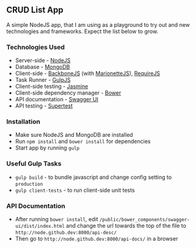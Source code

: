 ## CRUD List App

A simple NodeJS app, that I am using as a playground to try out and new technologies and frameworks. Expect the list below to grow.

### Technologies Used

* Server-side - [NodeJS](http://nodejs.org/)
* Database - [MongoDB](http://www.mongodb.org/)
* Client-side - [BackboneJS](http://backbonejs.org/) (with [MarionetteJS](http://marionettejs.com/)), [RequireJS](http://requirejs.org/)
* Task Runner - [GulpJS](http://gulpjs.com/)
* Client-side testing - [Jasmine](http://pivotal.github.io/jasmine/)
* Client-side dependency manager - [Bower](http://bower.io/)
* API documentation - [Swagger UI](https://github.com/wordnik/swagger-ui)
* API testing - [Supertest](https://github.com/visionmedia/supertest)

### Installation

* Make sure NodeJS and MongoDB are installed
* Run `npm install` and `bower install` for dependencies
* Start app by running `gulp`

### Useful Gulp Tasks

* `gulp build` - to bundle javascript and change config setting to `production`
* `gulp client-tests` - to run client-side unit tests

### API Documentation

* After running `bower install`, edit `/public/bower_components/swagger-ui/dist/index.html` and change the url towards the top of the file to `http://node.github.dev:8000/api-desc/`
* Then go to `http://node.github.dev:8000/api-docs/` in a browser